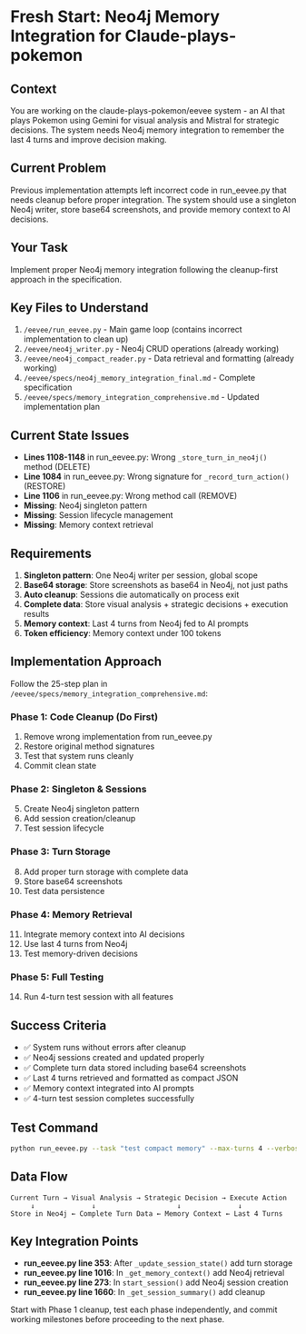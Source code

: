 # Fresh Start: Neo4j Memory Integration for Claude-plays-pokemon

## Context
You are working on the claude-plays-pokemon/eevee system - an AI that plays Pokemon using Gemini for visual analysis and Mistral for strategic decisions. The system needs Neo4j memory integration to remember the last 4 turns and improve decision making.

## Current Problem
Previous implementation attempts left incorrect code in run_eevee.py that needs cleanup before proper integration. The system should use a singleton Neo4j writer, store base64 screenshots, and provide memory context to AI decisions.

## Your Task
Implement proper Neo4j memory integration following the cleanup-first approach in the specification.

## Key Files to Understand
1. `/eevee/run_eevee.py` - Main game loop (contains incorrect implementation to clean up)
2. `/eevee/neo4j_writer.py` - Neo4j CRUD operations (already working)
3. `/eevee/neo4j_compact_reader.py` - Data retrieval and formatting (already working)
4. `/eevee/specs/neo4j_memory_integration_final.md` - Complete specification
5. `/eevee/specs/memory_integration_comprehensive.md` - Updated implementation plan

## Current State Issues
- **Lines 1108-1148** in run_eevee.py: Wrong `_store_turn_in_neo4j()` method (DELETE)
- **Line 1084** in run_eevee.py: Wrong signature for `_record_turn_action()` (RESTORE)
- **Line 1106** in run_eevee.py: Wrong method call (REMOVE)
- **Missing**: Neo4j singleton pattern
- **Missing**: Session lifecycle management
- **Missing**: Memory context retrieval

## Requirements
1. **Singleton pattern**: One Neo4j writer per session, global scope
2. **Base64 storage**: Store screenshots as base64 in Neo4j, not just paths  
3. **Auto cleanup**: Sessions die automatically on process exit
4. **Complete data**: Store visual analysis + strategic decisions + execution results
5. **Memory context**: Last 4 turns from Neo4j fed to AI prompts
6. **Token efficiency**: Memory context under 100 tokens

## Implementation Approach
Follow the 25-step plan in `/eevee/specs/memory_integration_comprehensive.md`:

### Phase 1: Code Cleanup (Do First)
1. Remove wrong implementation from run_eevee.py
2. Restore original method signatures  
3. Test that system runs cleanly
4. Commit clean state

### Phase 2: Singleton & Sessions
5. Create Neo4j singleton pattern
6. Add session creation/cleanup
7. Test session lifecycle

### Phase 3: Turn Storage  
8. Add proper turn storage with complete data
9. Store base64 screenshots
10. Test data persistence

### Phase 4: Memory Retrieval
11. Integrate memory context into AI decisions
12. Use last 4 turns from Neo4j
13. Test memory-driven decisions

### Phase 5: Full Testing
14. Run 4-turn test session with all features

## Success Criteria
- ✅ System runs without errors after cleanup
- ✅ Neo4j sessions created and updated properly  
- ✅ Complete turn data stored including base64 screenshots
- ✅ Last 4 turns retrieved and formatted as compact JSON
- ✅ Memory context integrated into AI prompts
- ✅ 4-turn test session completes successfully

## Test Command
```bash
python run_eevee.py --task "test compact memory" --max-turns 4 --verbose
```

## Data Flow
```
Current Turn → Visual Analysis → Strategic Decision → Execute Action
     ↓              ↓                    ↓              ↓
Store in Neo4j ← Complete Turn Data ← Memory Context ← Last 4 Turns
```

## Key Integration Points
- **run_eevee.py line 353**: After `_update_session_state()` add turn storage
- **run_eevee.py line 1016**: In `_get_memory_context()` add Neo4j retrieval  
- **run_eevee.py line 273**: In `start_session()` add Neo4j session creation
- **run_eevee.py line 1660**: In `_get_session_summary()` add cleanup

Start with Phase 1 cleanup, test each phase independently, and commit working milestones before proceeding to the next phase.